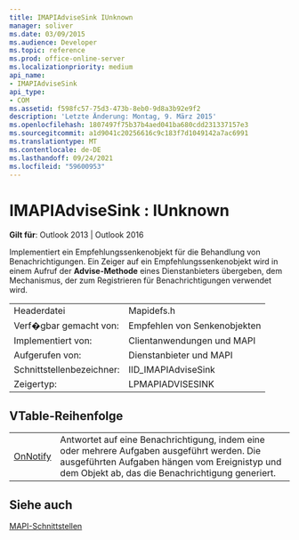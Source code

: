 ```yaml
---
title: IMAPIAdviseSink IUnknown
manager: soliver
ms.date: 03/09/2015
ms.audience: Developer
ms.topic: reference
ms.prod: office-online-server
ms.localizationpriority: medium
api_name:
- IMAPIAdviseSink
api_type:
- COM
ms.assetid: f598fc57-75d3-473b-8eb0-9d8a3b92e9f2
description: 'Letzte Änderung: Montag, 9. März 2015'
ms.openlocfilehash: 1807497f75b37b4aed041ba680cdd231337157e3
ms.sourcegitcommit: a1d9041c20256616c9c183f7d1049142a7ac6991
ms.translationtype: MT
ms.contentlocale: de-DE
ms.lasthandoff: 09/24/2021
ms.locfileid: "59600953"
---
```

# <a name="imapiadvisesink--iunknown"></a>IMAPIAdviseSink : IUnknown

  
  
**Gilt für**: Outlook 2013 | Outlook 2016 
  
Implementiert ein Empfehlungssenkenobjekt für die Behandlung von Benachrichtigungen. Ein Zeiger auf ein Empfehlungssenkenobjekt wird in einem Aufruf der **Advise-Methode** eines Dienstanbieters übergeben, dem Mechanismus, der zum Registrieren für Benachrichtigungen verwendet wird. 
  
|||
|:-----|:-----|
|Headerdatei  <br/> |Mapidefs.h  <br/> |
|Verf�gbar gemacht von:  <br/> |Empfehlen von Senkenobjekten  <br/> |
|Implementiert von:  <br/> |Clientanwendungen und MAPI  <br/> |
|Aufgerufen von:  <br/> |Dienstanbieter und MAPI  <br/> |
|Schnittstellenbezeichner:  <br/> |IID_IMAPIAdviseSink  <br/> |
|Zeigertyp:  <br/> |LPMAPIADVISESINK  <br/> |
   
## <a name="vtable-order"></a>VTable-Reihenfolge

|||
|:-----|:-----|
|[OnNotify](imapiadvisesink-onnotify.md) <br/> |Antwortet auf eine Benachrichtigung, indem eine oder mehrere Aufgaben ausgeführt werden. Die ausgeführten Aufgaben hängen vom Ereignistyp und dem Objekt ab, das die Benachrichtigung generiert.  <br/> |
   
## <a name="see-also"></a>Siehe auch



[MAPI-Schnittstellen](mapi-interfaces.md)


